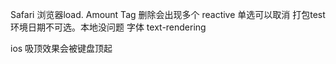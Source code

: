Safari 浏览器load. Amount
Tag 删除会出现多个
reactive 单选可以取消
打包test环境日期不可选。本地没问题
字体 text-rendering

ios 吸顶效果会被键盘顶起
